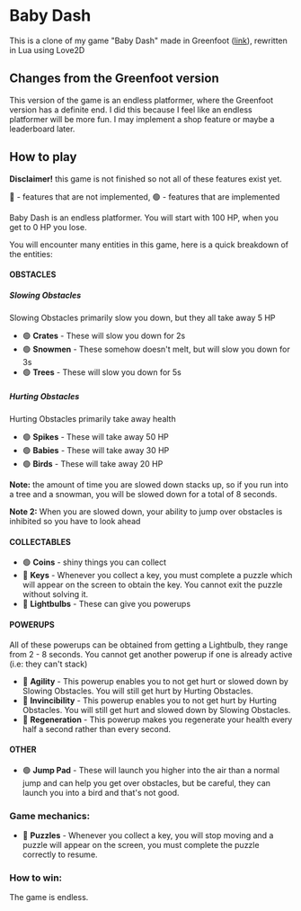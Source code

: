 # Baby Dash
This is a clone of my game "Baby Dash" made in Greenfoot ([link](https://www.greenfoot.org/scenarios/29299)), rewritten in Lua using Love2D

## Changes from the Greenfoot version
This version of the game is an endless platformer, where the Greenfoot version has a definite end. I did this because I feel like an endless platformer will be more fun. I may implement a shop feature or maybe a leaderboard later.

## How to play
**Disclaimer!** this game is not finished so not all of these features exist yet.

🔴 - features that are not implemented,
🟢 - features that are implemented

Baby Dash is an endless platformer. You will start with 100 HP, when you get to 0 HP you lose.

You will encounter many entities in this game, here is a quick breakdown of the entities:

#### OBSTACLES
##### Slowing Obstacles
Slowing Obstacles primarily slow you down, but they all take away 5 HP
- 🟢 **Crates** - These will slow you down for 2s
- 🟢 **Snowmen** - These somehow doesn't melt, but will slow you down for 3s
- 🟢 **Trees** - These will slow you down for 5s
##### Hurting Obstacles
Hurting Obstacles primarily take away health
- 🟢 **Spikes** - These will take away 50 HP
- 🟢 **Babies** - These will take away 30 HP
- 🟢 **Birds** - These will take away 20 HP

**Note:** the amount of time you are slowed down stacks up, so if you run into a tree and a snowman, you will be slowed down for a total of 8 seconds.

**Note 2:** When you are slowed down, your ability to jump over obstacles is inhibited so you have to look ahead

#### COLLECTABLES
- 🟢 **Coins** - shiny things you can collect
- 🔴 **Keys** - Whenever you collect a key, you must complete a puzzle which will appear on the screen to obtain the key. You cannot exit the puzzle without solving it.
- 🔴 **Lightbulbs** - These can give you powerups

#### POWERUPS
All of these powerups can be obtained from getting a Lightbulb, they range from 2 - 8 seconds. You cannot get another powerup if one is already active (i.e: they can't stack)
- 🔴 **Agility** - This powerup enables you to not get hurt or slowed down by Slowing Obstacles. You will still get hurt by Hurting Obstacles.
- 🔴 **Invincibility** - This powerup enables you to not get hurt by Hurting Obstacles. You will still get hurt and slowed down by Slowing Obstacles.
- 🔴 **Regeneration** - This powerup makes you regenerate your health every half a second rather than every second.

#### OTHER
- 🟢 **Jump Pad** - These will launch you higher into the air than a normal jump and can help you get over obstacles, but be careful, they can launch you into a bird and that's not good.

### Game mechanics:

- 🔴 **Puzzles** -
Whenever you collect a key, you will stop moving and a puzzle will appear on the screen, you must complete the puzzle correctly to resume.

### How to win:

The game is endless.
